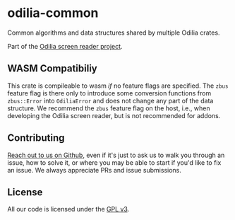 # odilia-common

Common algorithms and data structures shared by multiple Odilia crates.

Part of the [Odilia screen reader project](https://odilia.app).

## WASM Compatibiliy

This crate is compileable to wasm *if* no feature flags are specified.
The `zbus` feature flag is there only to introduce some conversion functions from `zbus::Error` into `OdiliaError` and does not change any part of the data structure.
We recommend the `zbus` feature flag on the host, i.e., when developing the Odilia screen reader, but is not recommended for addons.

## Contributing

[Reach out to us on Github](https://github.com/odilia-app/odilia/issues/new), even if it's just to ask us to walk you through an issue, how to solve it, or where you may be able to start if you'd like to fix an issue.
We always appreciate PRs and issue submissions.

## License

All our code is licensed under the [GPL v3](https://www.gnu.org/licenses/gpl-3.0.html).
